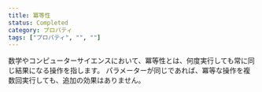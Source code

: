 ```yaml
---
title: 冪等性
status: Completed
category: プロパティ
tags: ["プロパティ", "", ""]
---
```


数学やコンピューターサイエンスにおいて、冪等性とは、何度実行しても常に同じ結果になる操作を指します。
パラメーターが同じであれば、冪等な操作を複数回実行しても、追加の効果はありません。
